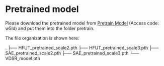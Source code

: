 # Pretrained model

Please download the pretrained model from [Pretrain Model](https://rec.ustc.edu.cn/share/82899500-e236-11eb-883c-73e9a609fb67) (Access code: w5ld) and put them into the folder pretrain.

The file organization is shown here:

.
├── HFUT_pretrained_scale2.pth
├── HFUT_pretrained_scale3.pth
├── SAE_pretrained_scale2.pth
├── SAE_pretrained_scale3.pth
└── VDSR_model.pth